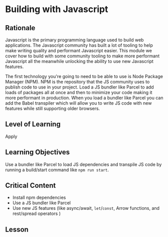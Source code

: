 # Building with Javascript

## Rationale

Javascript is the primary programming language used to build web applications. The Javascript community has built a lot of tooling to help make writing quality and performant Javascript easier. This module we cover how to build with some community tooling to make more performant Javascript all the meanwhile unlocking the ability to use new Javascript features.

The first technology you're going to need to be able to use is Node Package Manager (NPM). NPM is the repository that the JS community uses to publish code to use in your project. Load a JS bundler like Parcel to add loads of packages all at once and then to minimize your code making it more performant in production. When you load a bundler like Parcel you can add the Babel transpiler which will allow you to write JS code with new features while still supporting older browsers.

## Level of Learning

Apply

## Learning Objectives

Use a bundler like Parcel to load JS dependencies and transpile JS code by running a build/start command like `npm run start`.

## Critical Content

- Install npm dependencies
- Use a JS bundler like Parcel
- Use new JS features (like async/await, `let`/`const`, Arrow functions, and rest/spread operators )

## Lesson
